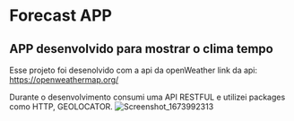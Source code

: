 # Forecast APP

## APP desenvolvido para mostrar o clima tempo

Esse projeto foi desenolvido com a api da openWeather
link da api: https://openweathermap.org/

Durante o desenvolvimento consumi uma API RESTFUL e utilizei packages como HTTP, GEOLOCATOR.
![Screenshot_1673992313](https://user-images.githubusercontent.com/100232576/213020460-b8bd1a86-17cf-4790-8039-ad9919d5d663.png)
